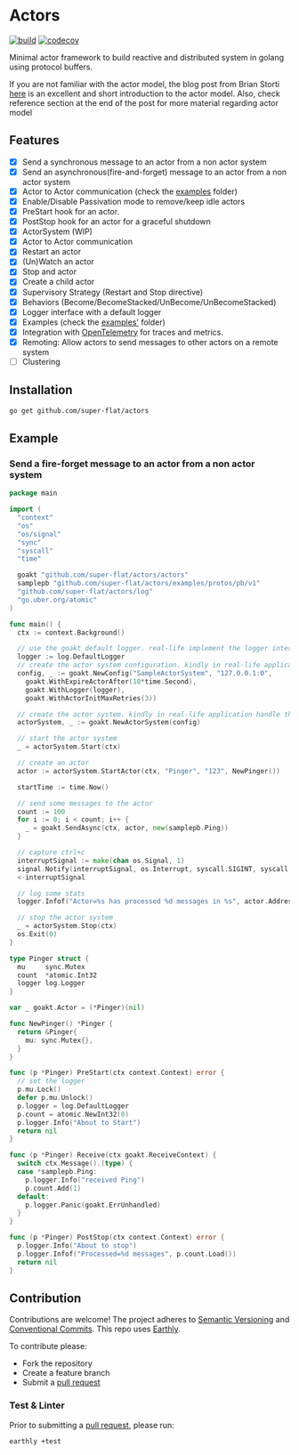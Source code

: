 # Actors
[![build](https://img.shields.io/github/actions/workflow/status/super-flat/actors/build.yml?branch=main)](https://github.com/Tochemey/goakt/actions/workflows/build.yml)
[![codecov](https://codecov.io/gh/super-flat/actors/branch/main/graph/badge.svg?token=RLXOZTBMUF)](https://codecov.io/gh/super-flat/actors)

Minimal actor framework to build reactive and distributed system in golang using protocol buffers.

If you are not familiar with the actor model, the blog post from Brian Storti [here](https://www.brianstorti.com/the-actor-model/) is an excellent and short introduction to the actor model. 
Also, check reference section at the end of the post for more material regarding actor model

## Features

- [x] Send a synchronous message to an actor from a non actor system
- [x] Send an asynchronous(fire-and-forget) message to an actor from a non actor system
- [x] Actor to Actor communication (check the [examples](./examples/actor-to-actor) folder)
- [x] Enable/Disable Passivation mode to remove/keep idle actors 
- [x] PreStart hook for an actor. 
- [x] PostStop hook for an actor for a graceful shutdown
- [x] ActorSystem (WIP) 
- [x] Actor to Actor communication
- [x] Restart an actor 
- [x] (Un)Watch an actor
- [X] Stop and actor
- [x] Create a child actor
- [x] Supervisory Strategy (Restart and Stop directive) 
- [x] Behaviors (Become/BecomeStacked/UnBecome/UnBecomeStacked)
- [x] Logger interface with a default logger
- [x] Examples (check the [examples'](./examples) folder)
- [x] Integration with [OpenTelemetry](https://github.com/open-telemetry/opentelemetry-go) for traces and metrics.
- [x] Remoting: Allow actors to send messages to other actors on a remote system
- [ ] Clustering 

## Installation
```bash
go get github.com/super-flat/actors
```

## Example

### Send a fire-forget message to an actor from a non actor system

```go
package main

import (
  "context"
  "os"
  "os/signal"
  "sync"
  "syscall"
  "time"

  goakt "github.com/super-flat/actors/actors"
  samplepb "github.com/super-flat/actors/examples/protos/pb/v1"
  "github.com/super-flat/actors/log"
  "go.uber.org/atomic"
)

func main() {
  ctx := context.Background()

  // use the goakt default logger. real-life implement the logger interface
  logger := log.DefaultLogger
  // create the actor system configuration. kindly in real-life application handle the error
  config, _ := goakt.NewConfig("SampleActorSystem", "127.0.0.1:0",
    goakt.WithExpireActorAfter(10*time.Second),
    goakt.WithLogger(logger),
    goakt.WithActorInitMaxRetries(3))

  // create the actor system. kindly in real-life application handle the error
  actorSystem, _ := goakt.NewActorSystem(config)

  // start the actor system
  _ = actorSystem.Start(ctx)

  // create an actor
  actor := actorSystem.StartActor(ctx, "Pinger", "123", NewPinger())

  startTime := time.Now()

  // send some messages to the actor
  count := 100
  for i := 0; i < count; i++ {
    _ = goakt.SendAsync(ctx, actor, new(samplepb.Ping))
  }

  // capture ctrl+c
  interruptSignal := make(chan os.Signal, 1)
  signal.Notify(interruptSignal, os.Interrupt, syscall.SIGINT, syscall.SIGTERM)
  <-interruptSignal

  // log some stats
  logger.Infof("Actor=%s has processed %d messages in %s", actor.Address(), actor.ReceivedCount(ctx), time.Since(startTime))

  // stop the actor system
  _ = actorSystem.Stop(ctx)
  os.Exit(0)
}

type Pinger struct {
  mu     sync.Mutex
  count  *atomic.Int32
  logger log.Logger
}

var _ goakt.Actor = (*Pinger)(nil)

func NewPinger() *Pinger {
  return &Pinger{
    mu: sync.Mutex{},
  }
}

func (p *Pinger) PreStart(ctx context.Context) error {
  // set the logger
  p.mu.Lock()
  defer p.mu.Unlock()
  p.logger = log.DefaultLogger
  p.count = atomic.NewInt32(0)
  p.logger.Info("About to Start")
  return nil
}

func (p *Pinger) Receive(ctx goakt.ReceiveContext) {
  switch ctx.Message().(type) {
  case *samplepb.Ping:
    p.logger.Info("received Ping")
    p.count.Add(1)
  default:
    p.logger.Panic(goakt.ErrUnhandled)
  }
}

func (p *Pinger) PostStop(ctx context.Context) error {
  p.logger.Info("About to stop")
  p.logger.Infof("Processed=%d messages", p.count.Load())
  return nil
}

```

## Contribution
Contributions are welcome!
The project adheres to [Semantic Versioning](https://semver.org) and [Conventional Commits](https://www.conventionalcommits.org/en/v1.0.0/).
This repo uses [Earthly](https://earthly.dev/get-earthly).

To contribute please:
- Fork the repository
- Create a feature branch
- Submit a [pull request](https://help.github.com/articles/using-pull-requests)

### Test & Linter
Prior to submitting a [pull request](https://help.github.com/articles/using-pull-requests), please run:
```bash
earthly +test
```
